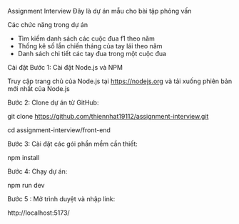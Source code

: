 Assignment Interview
Đây là dự án mẫu cho bài tập phỏng vấn

Các chức năng trong dự án

- Tìm kiếm danh sách các cuộc đua f1 theo năm
- Thống kê số lần chiến tháng của tay lái theo năm
- Danh sách chi tiết các tay đua trong một cuộc đua

Cài đặt
Bước 1: Cài đặt Node.js và NPM

Truy cập trang chủ của Node.js tại https://nodejs.org và tải xuống phiên bản mới nhất của Node.js

Bước 2: Clone dự án từ GitHub:

git clone https://github.com/thiennhat19112/assignment-interview.git

cd assignment-interview/front-end

Bước 3: Cài đặt các gói phần mềm cần thiết:

npm install

Bước 4: Chạy dự án:

npm run dev

Bước 5 : Mở trình duyệt và nhập link:

http://localhost:5173/
